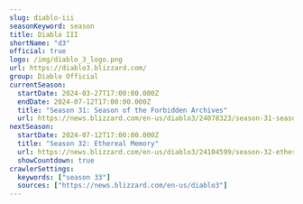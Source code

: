 ```yaml
---
slug: diablo-iii
seasonKeyword: season
title: Diablo III
shortName: "d3"
official: true
logo: /img/diablo_3_logo.png
url: https://diablo3.blizzard.com/
group: Diablo Official
currentSeason:
  startDate: 2024-03-27T17:00:00.000Z
  endDate: 2024-07-12T17:00:00.000Z
  title: "Season 31: Season of the Forbidden Archives"
  url: https://news.blizzard.com/en-us/diablo3/24078323/season-31-season-of-the-forbidden-archives-now-live
nextSeason:
  startDate: 2024-07-12T17:00:00.000Z
  title: "Season 32: Ethereal Memory"
  url: https://news.blizzard.com/en-us/diablo3/24104599/season-32-ethereal-memory-preview
  showCountdown: true
crawlerSettings:
  keywords: ["season 33"]
  sources: ["https://news.blizzard.com/en-us/diablo3"]
---
```

